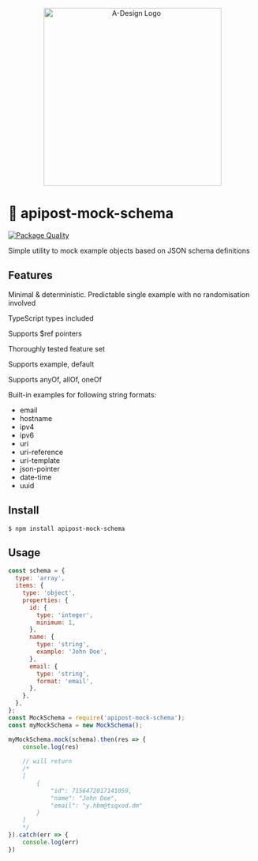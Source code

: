 <p align="center">
  <a href="https://adesign.apipost.cn/" target="_blank">
    <img alt="A-Design Logo" width="360" src="https://img.cdn.apipost.cn/cdn/opensource/apipost-opensource.svg" />
  </a>
</p>

# 🚀 apipost-mock-schema

[![Package Quality](https://packagequality.com/shield/apipost-mock-schema.svg)](https://packagequality.com/#?package=apipost-mock-schema)

Simple utility to mock example objects based on JSON schema definitions

## Features

Minimal & deterministic. Predictable single example with no randomisation involved

TypeScript types included

Supports $ref pointers

Thoroughly tested feature set

Supports example, default

Supports anyOf, allOf, oneOf

Built-in examples for following string formats:

 - email 
 - hostname 
 - ipv4 
 - ipv6 
 - uri 
 - uri-reference 
 - uri-template 
 - json-pointer
 - date-time 
 - uuid


## Install

```
$ npm install apipost-mock-schema
```

##  Usage
```javascript
const schema = {
  type: 'array',
  items: {
    type: 'object',
    properties: {
      id: {
        type: 'integer',
        minimum: 1,
      },
      name: {
        type: 'string',
        example: 'John Doe',
      },
      email: {
        type: 'string',
        format: 'email',
      },
    },
  },
};
const MockSchema = require('apipost-mock-schema');
const myMockSchema = new MockSchema();

myMockSchema.mock(schema).then(res => {
    console.log(res)
    
    // will return
    /*
    [
        {
            "id": 7156472017141059,
            "name": "John Doe",
            "email": "y.hbm@tsqxod.dm"
        }
    ]
    */
}).catch(err => {
    console.log(err)
})
```
